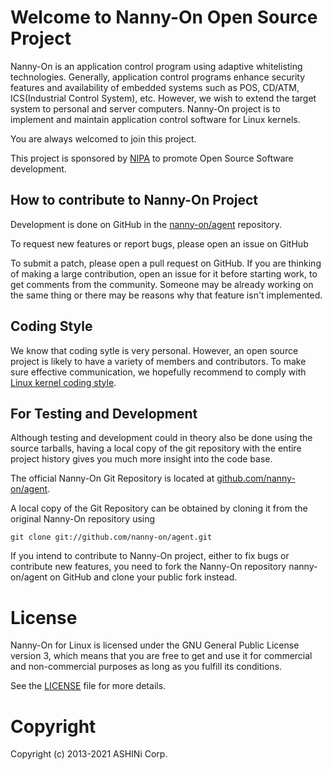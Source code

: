 Welcome to Nanny-On Open Source Project
=======================================

Nanny-On is an application control program using adaptive whitelisting technologies.
Generally, application control programs enhance security features and availability of
embedded systems such as POS, CD/ATM, ICS(Industrial Control System), etc.
However, we wish to extend the target system to personal and server computers.
Nanny-On project is to implement and maintain application control software for Linux kernels.

You are always welcomed to join this project.

This project is sponsored by [NIPA] to promote Open Source Software development.  

 [NIPA]: <https://www.nipa.kr/eng/index.do>

How to contribute to Nanny-On Project
-------------------------------------

Development is done on GitHub in the [nanny-on/agent] repository.

  [nanny-on/agent]: <https://github.com/nanny-on/agent>

To request new features or report bugs, please open an issue on GitHub

To submit a patch, please open a pull request on GitHub.  If you are thinking
of making a large contribution, open an issue for it before starting work,
to get comments from the community.  Someone may be already working on
the same thing or there may be reasons why that feature isn't implemented.

Coding Style
------------

We know that coding sytle is very personal. However, an open source project is likely to have a variety of members and contributors.
To make sure effective communication, we hopefully recommend to comply with [Linux kernel coding style].

[Linux kernel coding style]: <https://www.kernel.org/doc/Documentation/process/coding-style.rst>


For Testing and Development
---------------------------

Although testing and development could in theory also be done using
the source tarballs, having a local copy of the git repository with
the entire project history gives you much more insight into the
code base.

The official Nanny-On Git Repository is located at [github.com/nanny-on/agent].
 
 [github.com/nanny-on/agent]: <https://github.com/nanny-on/agent>

A local copy of the Git Repository can be obtained by cloning it from
the original Nanny-On repository using

    git clone git://github.com/nanny-on/agent.git

If you intend to contribute to Nanny-On project, either to fix bugs or contribute
new features, you need to fork the Nanny-On repository nanny-on/agent on
GitHub and clone your public fork instead.

License
=======

Nanny-On for Linux is licensed under the GNU General Public License version 3, which means that
you are free to get and use it for commercial and non-commercial purposes
as long as you fulfill its conditions.

See the [LICENSE](https://github.com/nanny-on/agent/blob/main/LICENSE) file for more details.

Copyright
=========

Copyright (c) 2013-2021 ASHINi Corp.
